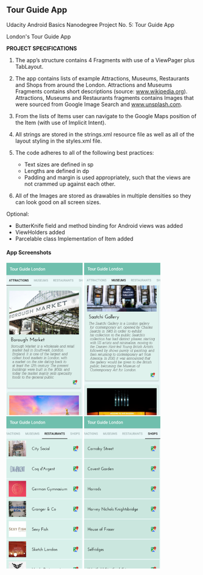 ## Tour Guide App
Udacity Android Basics Nanodegree Project No. 5: Tour Guide App

London's Tour Guide App

<b>PROJECT SPECIFICATIONS</b>

1. The app’s structure contains 4 Fragments with use of a ViewPager plus TabLayout.

2. The app contains lists of example Attractions, Museums, Restaurants and Shops from around the London. Attractions and Museums Fragments contains short descriptions (source: www.wikipedia.org). Attractions, Museums and Restaurants fragments contains Images that were sourced from Google Image Search and www.unsplash.com. 

3. From the lists of Items user can navigate to the Google Maps position of the Item (with use of Implicit Intent).

4. All strings are stored in the strings.xml resource file as well as all of the layout styling in the styles.xml file. 

5. The code adheres to all of the following best practices:
   - Text sizes are defined in sp
   - Lengths are defined in dp
   - Padding and margin is used appropriately, such that the views are not crammed up against each other.

6. All of the Images are stored as drawables in multiple densities so they can look good on all screen sizes.

Optional:

- ButterKnife field and method binding for Android views was added 
- ViewHolders added
- Parcelable class Implementation of Item added


#### App Screenshots 



<img src = "Screenshots/Screenshot1.png" width="200px" height="400px"> <img src = "Screenshots/Screenshot2.png" width="200px" height="400px" > <img src = "Screenshots/Screenshot3.png" width="200px" height="400px" > <img src = "Screenshots/Screenshot4.png" width="200px" height="400px" >


